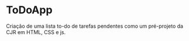 # ToDoApp
Criação de uma lista to-do de tarefas pendentes como um pré-projeto da CJR em HTML, CSS e js.
